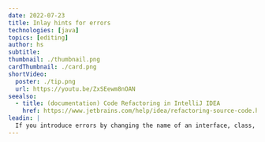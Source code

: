 ```yaml
---
date: 2022-07-23
title: Inlay hints for errors
technologies: [java]
topics: [editing]
author: hs
subtitle: 
thumbnail: ./thumbnail.png
cardThumbnail: ./card.png
shortVideo:
  poster: ./tip.png
  url: https://youtu.be/ZxSEewm8nOAN
seealso:
  - title: (documentation) Code Refactoring in IntelliJ IDEA
    href: https://www.jetbrains.com/help/idea/refactoring-source-code.html
leadin: |
  If you introduce errors by changing the name of an interface, class, method, or field with usages, IntelliJ IDEA will notify you with an inlay hint. Click on the hint, to view or fix related problems. 
---
```

